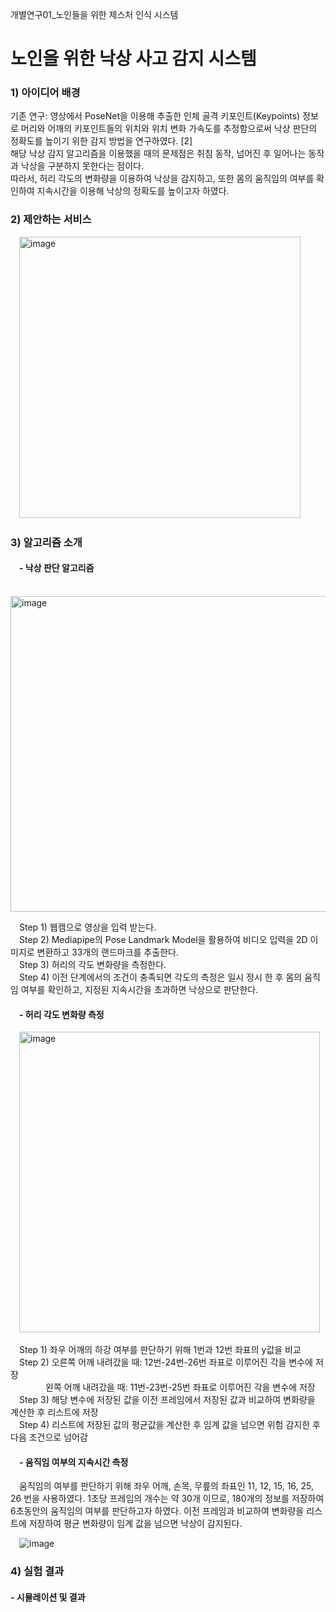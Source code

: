 개별연구01_노인들을 위한 제스처 인식 시스템
# 노인을 위한 낙상 사고 감지 시스템

### 1)  아이디어 배경
   
기존 연구: 영상에서 PoseNet을 이용해 추출한 인체 골격 키포인트(Keypoints) 정보로 머리와 어깨의 키포인트들의 위치와 위치 변화 가속도를 추정함으로써 낙상 판단의 정확도를 높이기 위한 감지 방법을 연구하였다. [2]  
해당 낙상 감지 알고리즘을 이용했을 때의 문제점은 취침 동작, 넘어진 후 일어나는 동작과 낙상을 구분하지 못한다는 점이다.   
따라서, 허리 각도의 변화량을 이용하여 낙상을 감지하고, 또한 몸의 움직임의 여부를 확인하여 지속시간을 이용해 낙상의 정확도를 높이고자 하였다. 

### 2) 제안하는 서비스

 <img width="450" alt="image" src="https://github.com/cie10/Gesture_Recognition_System/assets/111051264/61f84760-3957-45eb-a048-f91939ab9d58">

### 3) 알고리즘 소개  
####  -  낙상 판단 알고리즘
    
    <img width="505" alt="image" src="https://github.com/cie10/Gesture_Recognition_System/assets/111051264/6b4b43d7-2bf0-4b06-b207-311fa3348a71">
   
 Step 1) 웹캠으로 영상을 입력 받는다.   
 Step 2) Mediapipe의 Pose Landmark Model을 활용하여 비디오 입력을 2D 이미지로 변환하고 33개의 랜드마크를 추출한다.   
 Step 3) 허리의 각도 변화량을 측정한다.   
 Step 4) 이전 단계에서의 조건이 충족되면 각도의 측정은 일시 정시 한 후 몸의 움직임 여부를 확인하고, 지정된 지속시간을 초과하면 낙상으로 판단한다. 



####  - 허리 각도 변화량 측정  

   <img width="481" alt="image" src="https://github.com/cie10/Gesture_Recognition_System/assets/111051264/32eab360-65c5-4695-a1c7-73f7ef4c8647"> 
   
 Step 1) 좌우 어깨의 하강 여부를 판단하기 위해 1번과 12번 좌표의 y값을 비교  
 Step 2) 오른쪽 어깨 내려갔을 때: 12번-24번-26번 좌표로 이루어진 각을 변수에 저장  
    왼쪽 어깨 내려갔을 때: 11번-23번-25번 좌표로 이루어진 각을 변수에 저장   
 Step 3) 해당 변수에 저장된 값을 이전 프레임에서 저장된 값과 비교하여 변화량을 계산한 후 리스트에 저장  
 Step 4) 리스트에 저장된 값의 평균값을 계산한 후 임계 값을 넘으면 위험 감지한 후 다음 조건으로 넘어감



####  - 움직임 여부의 지속시간 측정
 움직임의 여부를 판단하기 위해 좌우 어깨, 손목, 무릎의 좌표인 11, 12, 15, 16, 25, 26 번을 사용하였다. 1초당 프레임의 개수는 약 30개 이므로, 180개의 정보를 저장하여 6초동안의 움직임의 여부를 판단하고자 하였다. 이전 프레임과 비교하여 변화량을 리스트에 저장하여 평균 변화량이 임계 값을 넘으면 낙상이 감지된다. 

 ![image](https://github.com/cie10/Gesture_Recognition_System/assets/111051264/d50fb813-9fe9-4a24-9293-cfbafa63e0d6)

 ### 4) 실험 결과
 
#### - 시뮬레이션 및 결과 













